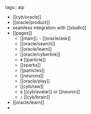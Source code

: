 tags:: aip

- [[cyb/oracle]]
- [[oracle/product]]
- seamless integration with [[studio]]
- [[pages]]
	- [[main]]: `~` [[oracle/ask]]
	- [[oracle/search]]
	- [[oracle/learn]]
	- [[oracle/cyberlink]]
	- `#` [[particle]]
	- [[sparks]]
	- [[particles]]
	- [[neurons]]
	- [[oracle/play]]
	- [[cyb/raw]]
	- `@` [[cyb/avatar]] or [[neuron]]
	- `/` [[cyb/brain]]
- [[oracle/learn]]
-